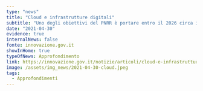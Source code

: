 ```yaml
---
type: "news"
title: "Cloud e infrastrutture digitali"
subtitle: "Uno degli obiettivi del PNRR è portare entro il 2026 circa il 75% delle PA italiane a utilizzare servizi in cloud, secondo un approccio cloud first."
date: "2021-04-30"
evidence: true
internalNews: false
fonte: innovazione.gov.it
showInHome: true
typeOfNews: Approfondimento
link: https://innovazione.gov.it/notizie/articoli/cloud-e-infrastrutture-digitali/
image: /assets/img_news/2021-04-30-cloud.jpeg
tags:
  - Approfondimenti
---
```

